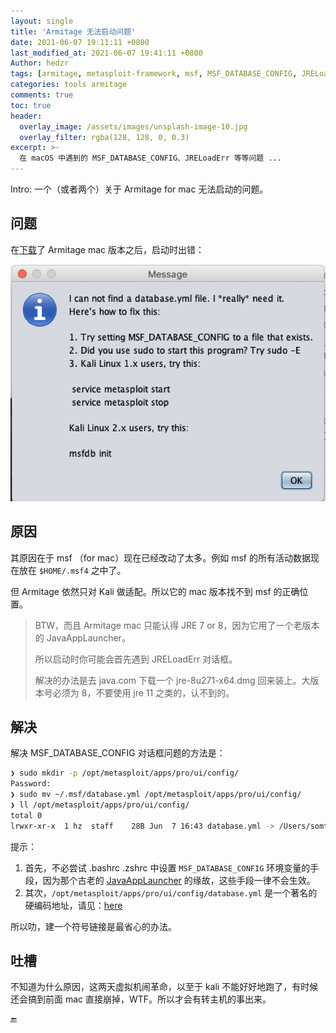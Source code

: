 ```yaml
---
layout: single
title: 'Armitage 无法启动问题'
date: 2021-06-07 19:11:11 +0800
last_modified_at: 2021-06-07 19:41:11 +0800
Author: hedzr
tags: [armitage, metasploit-framework, msf, MSF_DATABASE_CONFIG, JRELoadErr]
categories: tools armitage
comments: true
toc: true
header:
  overlay_image: /assets/images/unsplash-image-10.jpg
  overlay_filter: rgba(128, 128, 0, 0.3)
excerpt: >-
  在 macOS 中遇到的 MSF_DATABASE_CONFIG、JRELoadErr 等等问题 ...
---
```


Intro: 一个（或者两个）关于 Armitage for mac 无法启动的问题。



## 问题

在[下载](http://www.fastandeasyhacking.com/download/)了 Armitage mac 版本之后，启动时出错：

![image-20210607165148144](https://raw.githubusercontent.com/hzimg/blog-pics/master/uPic/image-20210607165148144.png)



## 原因

其原因在于 msf （for mac）现在已经改动了太多。例如 msf 的所有活动数据现在放在 `$HOME/.msf4` 之中了。

但 Armitage 依然只对 Kali 做适配。所以它的 mac 版本找不到 msf 的正确位置。

> BTW，而且 Armitage mac 只能认得 JRE 7 or 8，因为它用了一个老版本的 JavaAppLauncher。
>
> 所以启动时你可能会首先遇到 JRELoadErr 对话框。
>
> 解决的办法是去 java.com 下载一个 jre-8u271-x64.dmg 回来装上。大版本号必须为 8，不要使用 jre 11 之类的，认不到的。



## 解决

解决 MSF_DATABASE_CONFIG 对话框问题的方法是：

```bash
❯ sudo mkdir -p /opt/metasploit/apps/pro/ui/config/
Password:
❯ sudo mv ~/.msf/database.yml /opt/metasploit/apps/pro/ui/config/
❯ ll /opt/metasploit/apps/pro/ui/config/
total 0
lrwxr-xr-x  1 hz  staff    28B Jun  7 16:43 database.yml -> /Users/somthing/.msf4/database.yml
```

提示：

1. 首先，不必尝试 .bashrc .zshrc 中设置 `MSF_DATABASE_CONFIG` 环境变量的手段，因为那个古老的 [JavaAppLauncher](https://github.com/rsmudge/armitage/blob/c8ca6c00b5/dist/mac/Armitage.app/Contents/MacOS/JavaAppLauncher) 的缘故，这些手段一律不会生效。
2. 其次，`/opt/metasploit/apps/pro/ui/config/database.yml` 是一个著名的硬编码地址，请见：[here](https://github.com/rsmudge/armitage/blob/c8ca6c00b5584444ef3c3a8e32341f43974567bd/scripts/preferences.sl#L179)

所以叻，建一个符号链接是最省心的办法。



## 吐槽

不知道为什么原因，这两天虚拟机闹革命，以至于 kali 不能好好地跑了，有时候还会搞到前面 mac 直接崩掉，WTF。所以才会有转主机的事出来。





🔚

